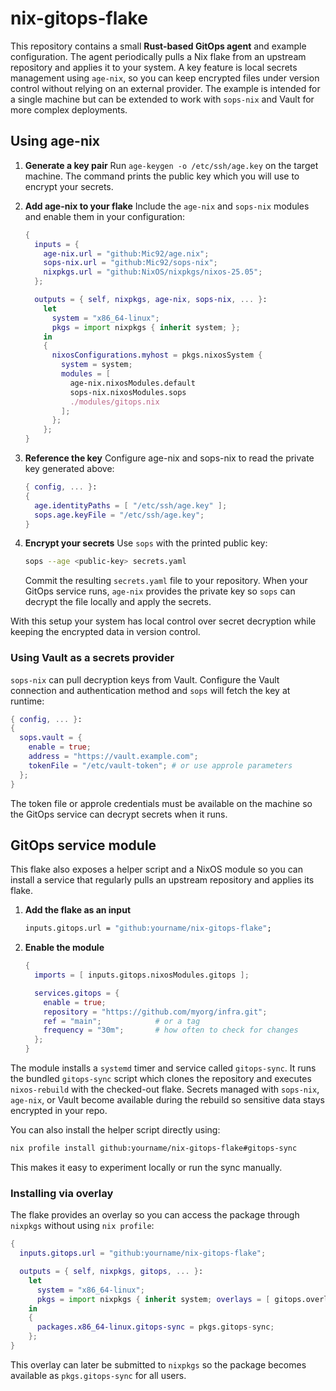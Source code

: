 # nix-gitops-flake

This repository contains a small **Rust-based GitOps agent** and example
configuration. The agent periodically pulls a Nix flake from an upstream
repository and applies it to your system. A key feature is local secrets
management using `age-nix`, so you can keep encrypted files under version
control without relying on an external provider. The example is intended for a
single machine but can be extended to work with `sops-nix` and Vault for more
complex deployments.

## Using age-nix

1. **Generate a key pair**
   Run `age-keygen -o /etc/ssh/age.key` on the target machine. The command
   prints the public key which you will use to encrypt your secrets.

2. **Add age-nix to your flake**
   Include the `age-nix` and `sops-nix` modules and enable them in your
   configuration:

   ```nix
   {
     inputs = {
       age-nix.url = "github:Mic92/age.nix";
       sops-nix.url = "github:Mic92/sops-nix";
       nixpkgs.url = "github:NixOS/nixpkgs/nixos-25.05";
     };

     outputs = { self, nixpkgs, age-nix, sops-nix, ... }:
       let
         system = "x86_64-linux";
         pkgs = import nixpkgs { inherit system; };
       in
       {
         nixosConfigurations.myhost = pkgs.nixosSystem {
           system = system;
           modules = [
             age-nix.nixosModules.default
             sops-nix.nixosModules.sops
             ./modules/gitops.nix
           ];
         };
       };
   }
   ```

3. **Reference the key**
   Configure age-nix and sops-nix to read the private key generated above:

   ```nix
   { config, ... }:
   {
     age.identityPaths = [ "/etc/ssh/age.key" ];
     sops.age.keyFile = "/etc/ssh/age.key";
   }
   ```

4. **Encrypt your secrets**
   Use `sops` with the printed public key:

   ```bash
   sops --age <public-key> secrets.yaml
   ```

   Commit the resulting `secrets.yaml` file to your repository. When your
   GitOps service runs, `age-nix` provides the private key so `sops` can
   decrypt the file locally and apply the secrets.

With this setup your system has local control over secret decryption while
keeping the encrypted data in version control.

### Using Vault as a secrets provider

`sops-nix` can pull decryption keys from Vault. Configure the Vault
connection and authentication method and `sops` will fetch the key at
runtime:

```nix
{ config, ... }:
{
  sops.vault = {
    enable = true;
    address = "https://vault.example.com";
    tokenFile = "/etc/vault-token"; # or use approle parameters
  };
}
```

The token file or approle credentials must be available on the machine so the
GitOps service can decrypt secrets when it runs.

## GitOps service module

This flake also exposes a helper script and a NixOS module so you can
install a service that regularly pulls an upstream repository and applies
its flake.

1. **Add the flake as an input**

   ```nix
   inputs.gitops.url = "github:yourname/nix-gitops-flake";
   ```

2. **Enable the module**

   ```nix
   {
     imports = [ inputs.gitops.nixosModules.gitops ];

     services.gitops = {
       enable = true;
       repository = "https://github.com/myorg/infra.git";
       ref = "main";            # or a tag
       frequency = "30m";       # how often to check for changes
     };
   }
   ```

The module installs a `systemd` timer and service called `gitops-sync`.
It runs the bundled `gitops-sync` script which clones the repository and
executes `nixos-rebuild` with the checked-out flake. Secrets managed
with `sops-nix`, `age-nix`, or Vault become available during the rebuild
so sensitive data stays encrypted in your repo.

You can also install the helper script directly using:

```bash
nix profile install github:yourname/nix-gitops-flake#gitops-sync
```

This makes it easy to experiment locally or run the sync manually.

### Installing via overlay

The flake provides an overlay so you can access the package through
`nixpkgs` without using `nix profile`:

```nix
{
  inputs.gitops.url = "github:yourname/nix-gitops-flake";

  outputs = { self, nixpkgs, gitops, ... }:
    let
      system = "x86_64-linux";
      pkgs = import nixpkgs { inherit system; overlays = [ gitops.overlays.default ]; };
    in
    {
      packages.x86_64-linux.gitops-sync = pkgs.gitops-sync;
    };
}
```

This overlay can later be submitted to `nixpkgs` so the package becomes
available as `pkgs.gitops-sync` for all users.
